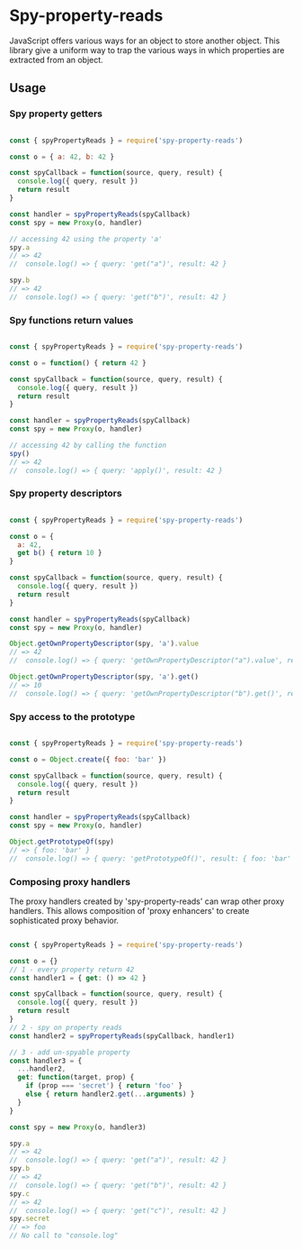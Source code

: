 # Spy-property-reads

JavaScript offers various ways for an object to store another object.
This library give a uniform way to trap the various ways in which properties are extracted from an object.

## Usage

### Spy property getters

```javascript

const { spyPropertyReads } = require('spy-property-reads')

const o = { a: 42, b: 42 }

const spyCallback = function(source, query, result) {
  console.log({ query, result })
  return result
}

const handler = spyPropertyReads(spyCallback)
const spy = new Proxy(o, handler)

// accessing 42 using the property 'a'
spy.a
// => 42
//  console.log() => { query: 'get("a")', result: 42 } 

spy.b
// => 42
//  console.log() => { query: 'get("b")', result: 42 } 

```

### Spy functions return values


```javascript

const { spyPropertyReads } = require('spy-property-reads')

const o = function() { return 42 }

const spyCallback = function(source, query, result) {
  console.log({ query, result })
  return result
}

const handler = spyPropertyReads(spyCallback)
const spy = new Proxy(o, handler)

// accessing 42 by calling the function
spy()
// => 42
//  console.log() => { query: 'apply()', result: 42 } 

```

### Spy property descriptors

```javascript

const { spyPropertyReads } = require('spy-property-reads')

const o = {
  a: 42,
  get b() { return 10 }
}

const spyCallback = function(source, query, result) {
  console.log({ query, result })
  return result
}

const handler = spyPropertyReads(spyCallback)
const spy = new Proxy(o, handler)

Object.getOwnPropertyDescriptor(spy, 'a').value
// => 42
//  console.log() => { query: 'getOwnPropertyDescriptor("a").value', result: 42 } 

Object.getOwnPropertyDescriptor(spy, 'a').get()
// => 10
//  console.log() => { query: 'getOwnPropertyDescriptor("b").get()', result: 10 } 
```

### Spy access to the prototype

```javascript

const { spyPropertyReads } = require('spy-property-reads')

const o = Object.create({ foo: 'bar' })

const spyCallback = function(source, query, result) {
  console.log({ query, result })
  return result
}

const handler = spyPropertyReads(spyCallback)
const spy = new Proxy(o, handler)

Object.getPrototypeOf(spy)
// => { foo: 'bar' }
//  console.log() => { query: 'getPrototypeOf()', result: { foo: 'bar' } } 

```

### Composing proxy handlers

The proxy handlers created by 'spy-property-reads' can wrap other proxy handlers.
This allows composition of 'proxy enhancers' to create sophisticated
proxy behavior.

```javascript

const { spyPropertyReads } = require('spy-property-reads')

const o = {}
// 1 - every property return 42
const handler1 = { get: () => 42 }

const spyCallback = function(source, query, result) {
  console.log({ query, result })
  return result
}
// 2 - spy on property reads
const handler2 = spyPropertyReads(spyCallback, handler1)

// 3 - add un-spyable property
const handler3 = {
  ...handler2,
  get: function(target, prop) {
    if (prop === 'secret') { return 'foo' }
    else { return handler2.get(...arguments) }
  }
}

const spy = new Proxy(o, handler3)

spy.a
// => 42
//  console.log() => { query: 'get("a")', result: 42 } 
spy.b
// => 42
//  console.log() => { query: 'get("b")', result: 42 } 
spy.c
// => 42
//  console.log() => { query: 'get("c")', result: 42 } 
spy.secret
// => foo
// No call to "console.log"

```
